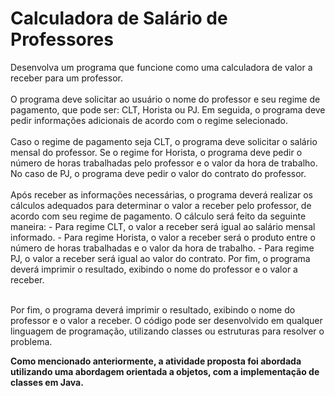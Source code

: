 <h1>Calculadora de Salário de Professores</h1>
Desenvolva um programa que funcione como uma calculadora de valor a receber para
um professor. <br><br> O programa deve solicitar ao usuário o nome do professor e seu regime
de pagamento, que pode ser: CLT, Horista ou PJ. Em seguida, o programa deve pedir
informações adicionais de acordo com o regime selecionado. <br><br>
Caso o regime de pagamento seja CLT, o programa deve solicitar o salário mensal do
professor. Se o regime for Horista, o programa deve pedir o número de horas
trabalhadas pelo professor e o valor da hora de trabalho. No caso de PJ, o programa
deve pedir o valor do contrato do professor.<br><br>
Após receber as informações necessárias, o programa deverá realizar os cálculos
adequados para determinar o valor a receber pelo professor, de acordo com seu
regime de pagamento. O cálculo será feito da seguinte maneira:
- Para regime CLT, o valor a receber será igual ao salário mensal informado.
- Para regime Horista, o valor a receber será o produto entre o número de horas
trabalhadas e o valor da hora de trabalho.
- Para regime PJ, o valor a receber será igual ao valor do contrato.
Por fim, o programa deverá imprimir o resultado, exibindo o nome do professor e o
valor a receber. <br><br>

Por fim, o programa deverá imprimir o resultado, exibindo o nome do professor e o valor a receber. O código pode ser desenvolvido em qualquer linguagem de programação, utilizando classes ou estruturas para resolver o problema.

<strong>Como mencionado anteriormente, a atividade proposta foi abordada utilizando uma abordagem orientada a objetos, com a implementação de classes em Java.</strong>
